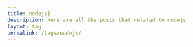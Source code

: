 ```yaml
---
title: nodejs}
description: Here are all the posts that related to nodejs
layout: tag
permalink: /tags/nodejs/
---
```

